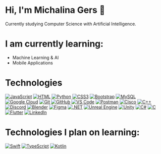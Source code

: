 <h1>Hi, I'm Michalina Gers 👋</h1>
<p>Currently studying Computer Science with Artificial Intelligence.</p>

<h1>I am currently learning:</h1>
<ul>
  <li>Machine Learning & AI</li>
  <li>Mobile Applications</li>
</ul>

<h1>Technologies</h1>

<div class="tech-icons">
  <a target="_blank" rel="noopener noreferrer nofollow" href="#"><img src="https://img.shields.io/badge/-JavaScript-black?style=flat-square&logo=javascript"alt="JavaScript"></a>
  <a target="_blank" rel="noopener noreferrer nofollow" href="#"><img src="https://img.shields.io/badge/HTML-%23E34F26.svg?logo=html5&logoColor=white" alt="HTML"></a>
  <a target="_blank" rel="noopener noreferrer nofollow" href="#"><img src="https://img.shields.io/badge/-Python-black?style=flat-square&logo=Python" alt="Python"></a>
  <a target="_blank" rel="noopener noreferrer nofollow" href="#"><img src="https://img.shields.io/badge/-CSS3-1572B6?style=flat-square&logo=css3" alt="CSS3"></a>
  <a target="_blank" rel="noopener noreferrer nofollow" href="#"><img src="https://img.shields.io/badge/-Bootstrap-563D7C?style=flat-square&logo=bootstrap" alt="Bootstrap"></a>
  <a target="_blank" rel="noopener noreferrer nofollow" href="#"><img src="https://img.shields.io/badge/-MySQL-black?style=flat-square&logo=mysql" alt="MySQL"></a>
  <a target="_blank" rel="noopener noreferrer nofollow" href="#"><img src="https://img.shields.io/badge/Google%20Cloud-black?style=flat-square&logo=google-cloud" alt="Google Cloud"></a>
  <a target="_blank" rel="noopener noreferrer nofollow" href="#"><img src="https://img.shields.io/badge/-Git-black?style=flat-square&logo=git" alt="Git"></a>
  <a target="_blank" rel="noopener noreferrer nofollow" href="#"><img src="https://img.shields.io/badge/-GitHub-181717?style=flat-square&logo=github" alt="GitHub"></a>
  <a target="_blank" rel="noopener noreferrer nofollow" href="#"><img src="https://img.shields.io/badge/-VSCode-%23007ACC?style=flat-square&logo=visual-studio-code" alt="VS Code"></a>
  <a target="_blank" rel="noopener noreferrer nofollow" href="#"><img src="https://img.shields.io/badge/Postman-black?style=flat-square&logo=postman" alt="Postman"></a>
  <a target="_blank" rel="noopener noreferrer nofollow" href="#"><img src="https://img.shields.io/badge/Cisco-black?style=flat-square&logo=cisco" alt="Cisco"></a>
  <a target="_blank" rel="noopener noreferrer nofollow" href="#"><img src="https://img.shields.io/badge/C%2B%2B-00599C?style=flat-square&logo=C%2B%2B&logoColor=white" alt="C++"></a>
  <a target="_blank" rel="noopener noreferrer nofollow" href="#"><img src="https://img.shields.io/badge/Discord-black?style=flat-square&logo=discord" alt="Discord"></a>
  <a target="_blank" rel="noopener noreferrer nofollow" href="#"><img src="https://img.shields.io/badge/Blender-%23F5792A.svg?logo=blender&logoColor=white" alt="Blender"></a>
  <a target="_blank" rel="noopener noreferrer nofollow" href="#"><img src="https://img.shields.io/badge/Figma-F24E1E?logo=figma&logoColor=white" alt="Figma"></a>
  <a target="_blank" rel="noopener noreferrer nofollow" href="#"><img src="https://img.shields.io/badge/.NET-512BD4?logo=dotnet&logoColor=fff" alt=".NET"></a>
  <a target="_blank" rel="noopener noreferrer nofollow" href="#"><img src="https://img.shields.io/badge/Unreal%20Engine-%23313131.svg?logo=unrealengine&logoColor=white" alt="Unreal Engine"></a>
  <a target="_blank" rel="noopener noreferrer nofollow" href="#"><img src="https://img.shields.io/badge/Unity-%23000000.svg?logo=unity&logoColor=white" alt="Unity"></a>
  <a target="_blank" rel="noopener noreferrer nofollow" href="#"><img src="https://custom-icon-badges.demolab.com/badge/C%23-%23239120.svg?logo=cshrp&logoColor=white" alt="C#"></a>
  <a target="_blank" rel="noopener noreferrer nofollow" href="#"><img src="https://img.shields.io/badge/C-00599C?logo=c&logoColor=white" alt="C"></a>
  <a target="_blank" rel="noopener noreferrer nofollow" href="#"><img src="https://img.shields.io/badge/Flutter-02569B?logo=flutter&logoColor=fff" alt="Flutter"></a>
  <a href="https://www.linkedin.com/in/michalinagers" rel="nofollow"><img alt="LinkedIn" src="https://img.shields.io/badge/-LinkedIn-0077B5?style=flat-square&logo=Linkedin&logoColor=white"></a>
</div>

<h1>Technologies I plan on learning:</h1>
<a target="_blank" rel="noopener noreferrer nofollow" href="#"><img src="https://img.shields.io/badge/Swift-F54A2A?logo=swift&logoColor=white" alt="Swift"></a>
<a target="_blank" rel="noopener noreferrer nofollow" href="#"><img src="https://img.shields.io/badge/TypeScript-3178C6?logo=typescript&logoColor=fff" alt="TypeScript"></a>
<a target="_blank" rel="noopener noreferrer nofollow" href="#"><img src="https://img.shields.io/badge/Kotlin-%237F52FF.svg?logo=kotlin&logoColor=white" alt="Kotlin"></a>


